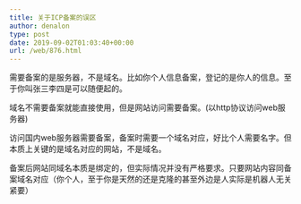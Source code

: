 ```yaml
---
title: 关于ICP备案的误区
author: denalon
type: post
date: 2019-09-02T01:03:40+00:00
url: /web/876.html
---
```



需要备案的是服务器，不是域名。比如你个人信息备案，登记的是你人的信息。至于你叫张三李四是可以随便起的。

域名不需要备案就能直接使用，但是网站访问需要备案。(以http协议访问web服务器)

访问国内web服务器需要备案，备案时需要一个域名对应，好比个人需要名字。但本质上关键的是域名对应的网站，不是域名。

备案后网站同域名本质是绑定的，但实际情况并没有严格要求。只要网站内容同备案域名对应（你个人，至于你是天然的还是克隆的甚至外边是人实际是机器人无关紧要）
